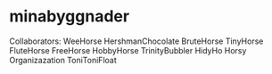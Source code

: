 # minabyggnader

Collaborators: 
	WeeHorse
	HershmanChocolate
	BruteHorse
	TinyHorse
	FluteHorse
	FreeHorse
	HobbyHorse
	TrinityBubbler
	HidyHo
	Horsy
	Organizazation
	ToniToniFloat
